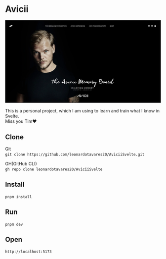 # Avicii

![Alt Text](./static/readme.png)

This is a personal project, which I am using to learn and train what I know in Svelte. <br>
Miss you Tim❤️

## Clone

Git <br>
``
git clone https://github.com/leonardotavares20/AviciiSvelte.git
``

GH(GitHub CLI) <br>
``
gh repo clone leonardotavares20/AviciiSvelte
``

## Install
``
pnpm install
``

## Run
``
pnpm dev
``

## Open

``
http://localhost:5173
``
